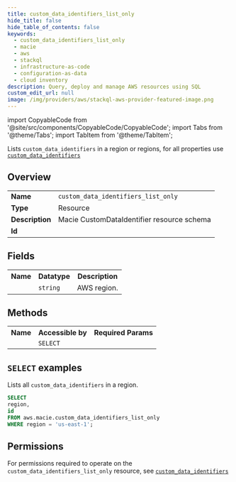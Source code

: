 ```yaml
---
title: custom_data_identifiers_list_only
hide_title: false
hide_table_of_contents: false
keywords:
  - custom_data_identifiers_list_only
  - macie
  - aws
  - stackql
  - infrastructure-as-code
  - configuration-as-data
  - cloud inventory
description: Query, deploy and manage AWS resources using SQL
custom_edit_url: null
image: /img/providers/aws/stackql-aws-provider-featured-image.png
---
```


import CopyableCode from '@site/src/components/CopyableCode/CopyableCode';
import Tabs from '@theme/Tabs';
import TabItem from '@theme/TabItem';

Lists <code>custom_data_identifiers</code> in a region or regions, for all properties use <a href="/providers/aws/serviceName/custom_data_identifiers/"><code>custom_data_identifiers</code></a>

## Overview
<table><tbody>
<tr><td><b>Name</b></td><td><code>custom_data_identifiers_list_only</code></td></tr>
<tr><td><b>Type</b></td><td>Resource</td></tr>
<tr><td><b>Description</b></td><td>Macie CustomDataIdentifier resource schema</td></tr>
<tr><td><b>Id</b></td><td><CopyableCode code="aws.macie.custom_data_identifiers_list_only" /></td></tr>
</tbody></table>

## Fields
<table><tbody><tr><th>Name</th><th>Datatype</th><th>Description</th></tr><tr><td><CopyableCode code="region" /></td><td><code>string</code></td><td>AWS region.</td></tr>
</tbody></table>

## Methods

<table><tbody>
  <tr>
    <th>Name</th>
    <th>Accessible by</th>
    <th>Required Params</th>
  </tr>
  <tr>
    <td><CopyableCode code="list_resources" /></td>
    <td><code>SELECT</code></td>
    <td><CopyableCode code="region" /></td>
  </tr>
</tbody></table>

## `SELECT` examples
Lists all <code>custom_data_identifiers</code> in a region.
```sql
SELECT
region,
id
FROM aws.macie.custom_data_identifiers_list_only
WHERE region = 'us-east-1';
```


## Permissions

For permissions required to operate on the <code>custom_data_identifiers_list_only</code> resource, see <a href="/providers/aws/macie/custom_data_identifiers/#permissions"><code>custom_data_identifiers</code></a>

